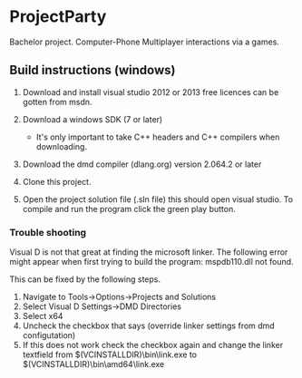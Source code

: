ProjectParty
============

Bachelor project. Computer-Phone Multiplayer interactions via a games.

Build instructions (windows)
------------

1. Download and install visual studio 2012 or 2013 free licences can be gotten from msdn.

2. Download a windows SDK (7 or later)
    - It's only important to take C++ headers and C++ compilers when downloading.

3. Download the dmd compiler (dlang.org) version 2.064.2 or later
4. Clone this project.
5. Open the project solution file (.sln file) this should open visual studio. To compile and run the program click the green play button.

### Trouble shooting

Visual D is not that great at finding the microsoft linker. The following error might appear when first trying to build the program: mspdb110.dll not found. 

This can be fixed by the following steps.

1. Navigate to Tools->Options->Projects and Solutions
2. Select Visual D Settings->DMD Directories
3. Select x64
4. Uncheck the checkbox that says (override linker settings from dmd configutation)
5. If this does not work check the checkbox again and change the linker textfield from $(VCINSTALLDIR)\bin\link.exe to $(VCINSTALLDIR)\bin\amd64\link.exe 